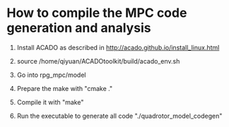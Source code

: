 # How to compile the MPC code generation and analysis

1. Install ACADO as described in http://acado.github.io/install_linux.html

2. source /home/qiyuan/ACADOtoolkit/build/acado_env.sh

3. Go into rpg_mpc/model

4. Prepare the make with "cmake ."

5. Compile it with "make"

6. Run the executable to generate all code "./quadrotor_model_codegen"